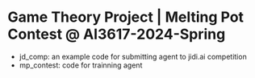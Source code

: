 # Game Theory Project | Melting Pot Contest @ AI3617-2024-Spring

- jd_comp: an example code for submitting agent to jidi.ai competition
- mp_contest: code for trainning agent



